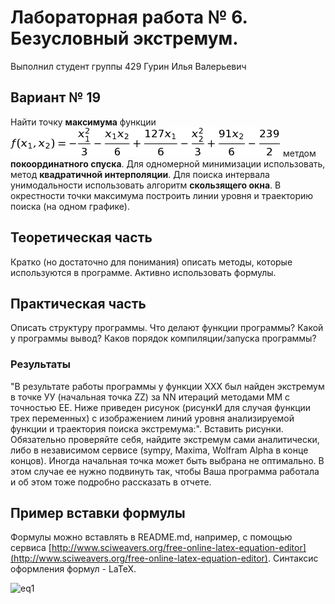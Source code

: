 # Лабораторная работа № 6. Безусловный экстремум.

Выполнил студент группы 429 
Гурин Илья Валерьевич

## Вариант № 19
Найти точку **максимума** функции
![f](f.png)
метдом **покоординатного спуска**. Для одномерной минимизации использовать, метод **квадратичной интерполяции**. Для поиска интервала унимодальности использовать алгоритм **скользящего окна**. В окрестности точки максимума построить линии уровня и траекторию поиска (на одном графике).

## Теоретическая часть
Кратко (но достаточно для понимания) описать методы, которые используются в программе. Активно использовать формулы.

## Практическая часть
Описать структуру программы. Что делают функции программы? Какой у программы вывод? Каков порядок компиляции/запуска программы?

### Результаты
"В результате работы программы у функции ХХХ был найден экстремум в точке УУ (начальная точка ZZ) за NN итераций методами MM с точностью EE. Ниже приведен рисунок (рисункИ для случая функции трех переменных) с изображением линий уровня анализируемой функции и траектория поиска экстремума:".
Вставить рисунки. Обязательно проверяйте себя, найдите экстремум сами аналитически, либо в независимом сервисе (sympy, Maxima, Wolfram Alpha в конце концов). Иногда начальная точка может быть выбрана не оптимально. В этом случае ее нужно подвинуть так, чтобы Ваша программа работала и об этом тоже подробно рассказать в отчете.

## Пример вставки формулы
Формулы можно вставлять в README.md, например, с помощью сервиса [http://www.sciweavers.org/free-online-latex-equation-editor](http://www.sciweavers.org/free-online-latex-equation-editor). Синтаксис оформления формул - LaTeX.  

![eq1](eq1.png)
